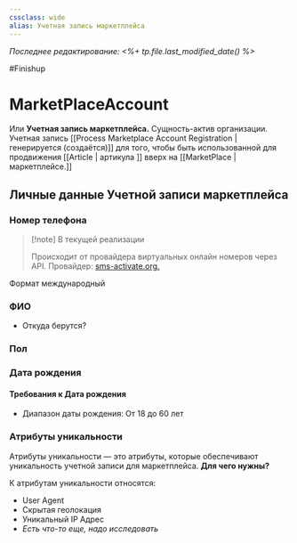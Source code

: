 ```yaml
---
cssclass: wide
alias: Учетная запись маркетплейса
---
```


*Последнее редактирование: <%+ tp.file.last_modified_date() %>*

#Finishup 

# MarketPlaceAccount

Или **Учетная запись маркетплейса.** Сущность-актив организации. Учетная запись [[Process Marketplace Account Registration | генерируется (создаётся)]] для того, чтобы быть использованной для продвижения [[Article | артикула ]] вверх на [[MarketPlace | маркетплейсе.]] 

## Личные данные Учетной записи маркетплейса 

### Номер телефона

>[!note] В текущей реализации
>
>Происходит от провайдера виртуальных онлайн номеров через API. Провайдер: [sms-activate.org.](https://sms-activate.org/ru) 

Формат международный

### ФИО

- Откуда берутся? 

### Пол

### Дата рождения

####  Требования к Дата рождения

- Диапазон даты рождения: От 18 до 60 лет

### Атрибуты уникальности

Атрибуты уникальности — это атрибуты, которые обеспечивают уникальность учетной записи для маркетплейса. **Для чего нужны?**

К атрибутам уникальности относятся: 

- User Agent
- Скрытая геолокация
- Уникальный IP Адрес
- *Есть что-то еще, надо исследовать*



